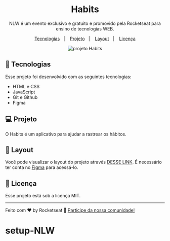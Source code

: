 <h1 align="center"> Habits </h1>

<p align="center">
NLW é um evento exclusivo e gratuito e promovido pela Rocketseat para ensino de tecnologias WEB.
</p>

<p align="center">
  <a href="#-tecnologias">Tecnologias</a>&nbsp;&nbsp;&nbsp;|&nbsp;&nbsp;&nbsp;
  <a href="#-projeto">Projeto</a>&nbsp;&nbsp;&nbsp;|&nbsp;&nbsp;&nbsp;
  <a href="#-layout">Layout</a>&nbsp;&nbsp;&nbsp;|&nbsp;&nbsp;&nbsp;
  <a href="#memo-licença">Licença</a>
</p>

<p align="center">
  <img alt="projeto Habits" src="./.github/preview.jpg">
</p>

## 🚀 Tecnologias

Esse projeto foi desenvolvido com as seguintes tecnologias:

- HTML e CSS
- JavaScript
- Git e Github
- Figma

## 💻 Projeto

O Habits é um aplicativo para ajudar a rastrear os hábitos.

## 🔖 Layout

Você pode visualizar o layout do projeto através [DESSE LINK](<https://www.figma.com/file/1Q7vUdZVb5ADgJJB4wZ8TV/Habits-(e)-(Community)?node-id=75%3A128&t=HNyGfPaqzblHP72f-0>). É necessário ter conta no [Figma](https://figma.com) para acessá-lo.

## :memo: Licença

Esse projeto está sob a licença MIT.

---

Feito com ♥ by Rocketseat :wave: [Participe da nossa comunidade!](https://discord.gg/rocketseat)
# setup-NLW
